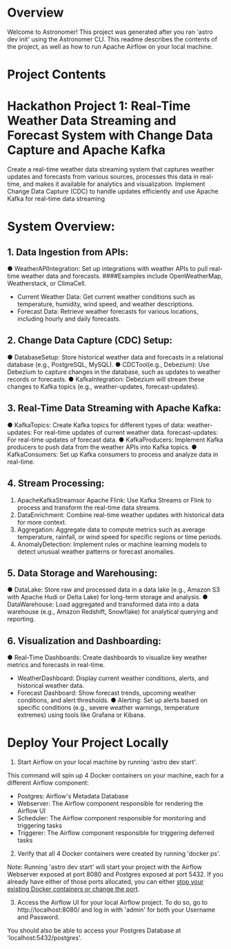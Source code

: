 Overview
========
Welcome to Astronomer! This project was generated after you ran 'astro dev init' using the Astronomer CLI. This readme describes the contents of the project, as well as how to run Apache Airflow on your local machine.

Project Contents
================
 # Hackathon Project 1: Real-Time Weather Data Streaming and Forecast System with Change Data Capture and Apache Kafka
 Create a real-time weather data streaming system that captures weather updates and
 forecasts from various sources, processes this data in real-time, and makes it available
 for analytics and visualization. Implement Change Data Capture (CDC) to handle
 updates efficiently and use Apache Kafka for real-time data streaming
 
# System Overview:
 ## 1. Data Ingestion from APIs:
 ● WeatherAPIIntegration: Set up integrations with weather APIs to pull real-time
 weather data and forecasts. 
 ####Examples include OpenWeatherMap, Weatherstack, or ClimaCell.
 - Current Weather Data: Get current weather conditions such as
 temperature, humidity, wind speed, and weather descriptions.
- Forecast Data: Retrieve weather forecasts for various locations, including hourly and daily forecasts.
## 2. Change Data Capture (CDC) Setup:
 ● DatabaseSetup: Store historical weather data and forecasts in a relational
 database (e.g., PostgreSQL, MySQL).
 ● CDCTool(e.g., Debezium): Use Debezium to capture changes in the database,
 such as updates to weather records or forecasts.
 ● KafkaIntegration: Debezium will stream these changes to Kafka topics (e.g.,
 weather-updates, forecast-updates).
 ## 3. Real-Time Data Streaming with Apache Kafka:
 ● KafkaTopics: Create Kafka topics for different types of data: weather-updates: For real-time updates of current weather data. forecast-updates: For real-time updates of forecast data.
 ● KafkaProducers: Implement Kafka producers to push data from the weather
 APIs into Kafka topics.
 ● KafkaConsumers: Set up Kafka consumers to process and analyze data in
 real-time.
 ## 4. Stream Processing:
 1. ApacheKafkaStreamsor Apache Flink: 
 Use Kafka Streams or Flink to process and transform the real-time data streams.
 2. DataEnrichment: Combine real-time weather updates with historical data
 for more context.
 3. Aggregation: Aggregate data to compute metrics such as average
 temperature, rainfall, or wind speed for specific regions or time periods.
 4. AnomalyDetection: Implement rules or machine learning models to detect
 unusual weather patterns or forecast anomalies.
 ## 5. Data Storage and Warehousing:
 ● DataLake: Store raw and processed data in a data lake (e.g., Amazon S3 with
 Apache Hudi or Delta Lake) for long-term storage and analysis.
 ● DataWarehouse: Load aggregated and transformed data into a data warehouse
 (e.g., Amazon Redshift, Snowflake) for analytical querying and reporting.
## 6. Visualization and Dashboarding:
 ● Real-Time Dashboards: Create dashboards to visualize key weather metrics and
 forecasts in real-time.
 -  WeatherDashboard: Display current weather conditions, alerts, and
 historical weather data.
 - Forecast Dashboard: Show forecast trends, upcoming weather conditions,
 and alert thresholds.
 ● Alerting: Set up alerts based on specific conditions (e.g., severe weather
 warnings, temperature extremes) using tools like Grafana or Kibana.

Deploy Your Project Locally
===========================

1. Start Airflow on your local machine by running 'astro dev start'.

This command will spin up 4 Docker containers on your machine, each for a different Airflow component:

- Postgres: Airflow's Metadata Database
- Webserver: The Airflow component responsible for rendering the Airflow UI
- Scheduler: The Airflow component responsible for monitoring and triggering tasks
- Triggerer: The Airflow component responsible for triggering deferred tasks

2. Verify that all 4 Docker containers were created by running 'docker ps'.

Note: Running 'astro dev start' will start your project with the Airflow Webserver exposed at port 8080 and Postgres exposed at port 5432. If you already have either of those ports allocated, you can either [stop your existing Docker containers or change the port](https://docs.astronomer.io/astro/test-and-troubleshoot-locally#ports-are-not-available).

3. Access the Airflow UI for your local Airflow project. To do so, go to http://localhost:8080/ and log in with 'admin' for both your Username and Password.

You should also be able to access your Postgres Database at 'localhost:5432/postgres'.
